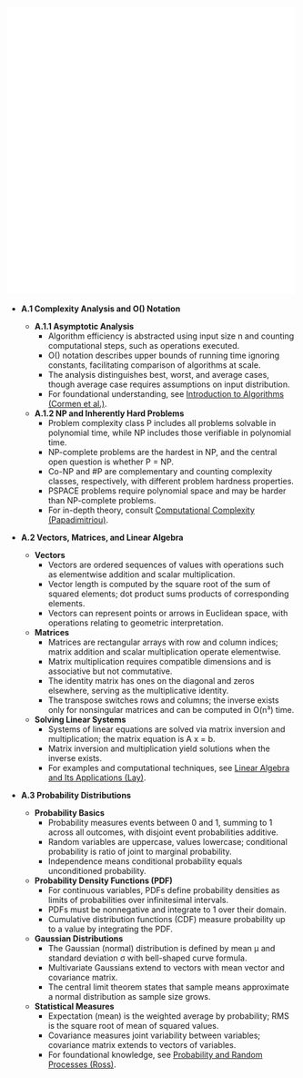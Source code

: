 ![AMA-apxa-math](AMA-apxa-math.best.png)

- **A.1 Complexity Analysis and O() Notation**
  - **A.1.1 Asymptotic Analysis**
    - Algorithm efficiency is abstracted using input size n and counting computational steps, such as operations executed.
    - O() notation describes upper bounds of running time ignoring constants, facilitating comparison of algorithms at scale.
    - The analysis distinguishes best, worst, and average cases, though average case requires assumptions on input distribution.
    - For foundational understanding, see [Introduction to Algorithms (Cormen et al.)](https://mitpress.mit.edu/books/introduction-algorithms).
  - **A.1.2 NP and Inherently Hard Problems**
    - Problem complexity class P includes all problems solvable in polynomial time, while NP includes those verifiable in polynomial time.
    - NP-complete problems are the hardest in NP, and the central open question is whether P = NP.
    - Co-NP and #P are complementary and counting complexity classes, respectively, with different problem hardness properties.
    - PSPACE problems require polynomial space and may be harder than NP-complete problems.
    - For in-depth theory, consult [Computational Complexity (Papadimitriou)](https://www.elsevier.com/books/computational-complexity/papadimitriou/978-0-12-044905-1).

- **A.2 Vectors, Matrices, and Linear Algebra**
  - **Vectors**
    - Vectors are ordered sequences of values with operations such as elementwise addition and scalar multiplication.
    - Vector length is computed by the square root of the sum of squared elements; dot product sums products of corresponding elements.
    - Vectors can represent points or arrows in Euclidean space, with operations relating to geometric interpretation.
  - **Matrices**
    - Matrices are rectangular arrays with row and column indices; matrix addition and scalar multiplication operate elementwise.
    - Matrix multiplication requires compatible dimensions and is associative but not commutative.
    - The identity matrix has ones on the diagonal and zeros elsewhere, serving as the multiplicative identity.
    - The transpose switches rows and columns; the inverse exists only for nonsingular matrices and can be computed in O(n³) time.
  - **Solving Linear Systems**
    - Systems of linear equations are solved via matrix inversion and multiplication; the matrix equation is A x = b.
    - Matrix inversion and multiplication yield solutions when the inverse exists.
    - For examples and computational techniques, see [Linear Algebra and Its Applications (Lay)](https://www.pearson.com/us/higher-education/program/Lay-Linear-Algebra-and-Its-Applications-5th-Edition/PGM56317.html).

- **A.3 Probability Distributions**
  - **Probability Basics**
    - Probability measures events between 0 and 1, summing to 1 across all outcomes, with disjoint event probabilities additive.
    - Random variables are uppercase, values lowercase; conditional probability is ratio of joint to marginal probability.
    - Independence means conditional probability equals unconditioned probability.
  - **Probability Density Functions (PDF)**
    - For continuous variables, PDFs define probability densities as limits of probabilities over infinitesimal intervals.
    - PDFs must be nonnegative and integrate to 1 over their domain.
    - Cumulative distribution functions (CDF) measure probability up to a value by integrating the PDF.
  - **Gaussian Distributions**
    - The Gaussian (normal) distribution is defined by mean μ and standard deviation σ with bell-shaped curve formula.
    - Multivariate Gaussians extend to vectors with mean vector and covariance matrix.
    - The central limit theorem states that sample means approximate a normal distribution as sample size grows.
  - **Statistical Measures**
    - Expectation (mean) is the weighted average by probability; RMS is the square root of mean of squared values.
    - Covariance measures joint variability between variables; covariance matrix extends to vectors of variables.
    - For foundational knowledge, see [Probability and Random Processes (Ross)](https://www.wiley.com/en-us/Introduction+to+Probability+Models%2C+11th+Edition-p-9780124079489).
